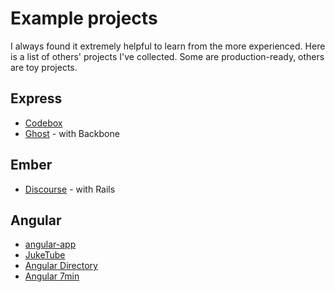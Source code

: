 # Example projects

I always found it extremely helpful to learn from the more experienced. Here is a list of others' projects I've collected. Some are production-ready, others are toy projects.

## Express

* [Codebox](https://github.com/FriendCode/codebox)
* [Ghost](https://github.com/TryGhost/Ghost) - with Backbone

## Ember

* [Discourse](https://github.com/discourse/discourse) - with Rails

## Angular

* [angular-app](https://github.com/angular-app/angular-app)
* [JukeTube](https://github.com/jgthms/juketube)
* [Angular Directory](https://github.com/ccoenraets/angular-directory)
* [Angular 7min](https://github.com/mgcrea/angular-7min)
